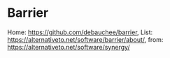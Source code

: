 # Barrier
Home: https://github.com/debauchee/barrier, List: https://alternativeto.net/software/barrier/about/, from: https://alternativeto.net/software/synergy/
